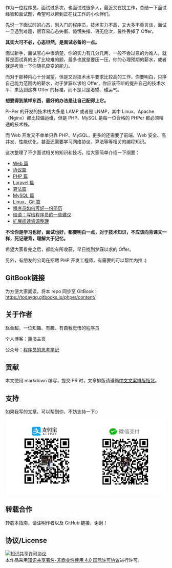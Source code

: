 作为一位程序员，面试过多次，也面试过很多人，最近又在找工作，总结一下面试经验和面试题，希望可以帮到正在找工作的小伙伴们。

先说一下面试时的心态，刚入门的程序员，技术实力不高，又大多不善言谈，面试一旦遇到难题，很容易心态失衡、惊慌失措、语无伦次，最终丢掉了 Offer。

**其实大可不必，心态坦然，是面试必备的一点。**

面试新手，面试官心中很清楚，你的实力有几分几两，一般不会过意的为难人，就算是面试真的出了比较难的题，最多也就是要压一压，你的心理预期的薪水，或者就是考验一下你随机应变的能力。

而对于那种内心十分渴望，但是又对技术水平要求比较高的工作，你要明白，只挣自己能力范围内的薪水，对于梦寐以求的 Offer，你应该不断的提升自己的技术水平，来达到这样 Offer 的标准，而不是只是渴望、碰运气。

**想要得到某样东西，最好的办法是让自己配得上它。**

PHPer 的开发的技术栈大多是 LAMP 或者是 LNMP，其中 Linux、Apache（Nginx）都比较偏运维，但是 PHP、MySQL 是每一位合格的 PHPer 都必须精通的技术栈。

而 Web 开发又不单单只靠 PHP、MySQL，更多的还需要了前端、Web 安全、高并发、性能优化，甚至还需要学习网络协议、算法等等相关的编程知识。

这次整理了不少面试相关的知识和技巧，给大家简单介绍一下纲要：

- [Web 篇](web.md)
- [协议篇](protocol.md)
- [PHP 篇](php.md)
- [Laravel 篇](laravel.md)
- [算法篇](algorithm.md)
- [MySQL 篇](mysql.md)
- [Linux、Git 篇](linux.md)
- [程序员如何写好一份简历](readResume.md)
- [结语：写给程序员的一些建议](givePHperSuggest.md)
- [扩展阅读资源整理](readResources.md)

**不论你是学习也好，面试也好，都要明白一点，对于技术知识，不应该向背课文一样，死记硬背，理解大于记忆。**

希望大家看完之后，都能有所收获，早日找到梦寐以求的 Offer。

另外，有朋友的公司在招聘 PHP 开发工程师，有需要的可以帮忙内推 :)

## GitBook链接

为方便大家阅读，将本 repo 同步至 GitBook：https://todayqq.gitbooks.io/phper/content/

## 关于作者

赵金超，一位知趣、有趣、有自我觉悟的程序员

个人博客：[简书主页](https://www.jianshu.com/u/bf11017ee65a)

公众号：[程序员的思考笔记](https://mp.weixin.qq.com/s?__biz=MzA3MDQ0NjQ5OA==&mid=2247483784&idx=1&sn=4b8dd5ff357d4052948041cc6c6610f9&chksm=9f3dfd45a84a74530b2edfc0c7604a73ee1df2a666c188f46da04d826d3c881e3ab8719a2d22&mpshare=1&scene=1&srcid=&sharer_sharetime=1570455764250&sharer_shareid=f6b8b2ff8c881a56235903e7c8908e44&key=9fa8d31375b523a2ec3616d3386e13379812d32288c0cf164d276d05925c451b9a995fef20b1e5f214c37c24f7e407513a75f84b5485e6b06d6ce26d7578b6a0d4f84cdcb8ec1c4db233f06d930dec83&ascene=0&uin=NjY4NTk4MjYz&devicetype=iMac+MacBookPro11%2C4+OSX+OSX+10.14.5+build(18F132)&version=12020810&nettype=WIFI&lang=zh_CN&fontScale=100&pass_ticket=wa%2BInMYg2AawPuX8OVN%2BBs2YpIGST2vqpmNDRfi54xRUL1YHC9oCz5quro53diBI)

## 贡献

本文使用 markdown 编写，提交 PR 时，文章排版请遵循[中文文案排版指北](https://github.com/sparanoid/chinese-copywriting-guidelines)。

## 支持

如果我写的文章，可以帮到你，不妨支持一下:)

![](/assets/45c68202-fa78-11e6-8125-3e365101a313.png)

## 转载合作

转载本指南，请注明作者以及 GitHub 链接，谢谢！

## 协议/License

<a rel="license" href="http://creativecommons.org/licenses/by-nc/4.0/"><img alt="知识共享许可协议" style="border-width:0" src="https://i.creativecommons.org/l/by-nc/4.0/88x31.png" /></a><br />本作品采用<a rel="license" href="http://creativecommons.org/licenses/by-nc/4.0/">知识共享署名-非商业性使用 4.0 国际许可协议</a>进行许可。
